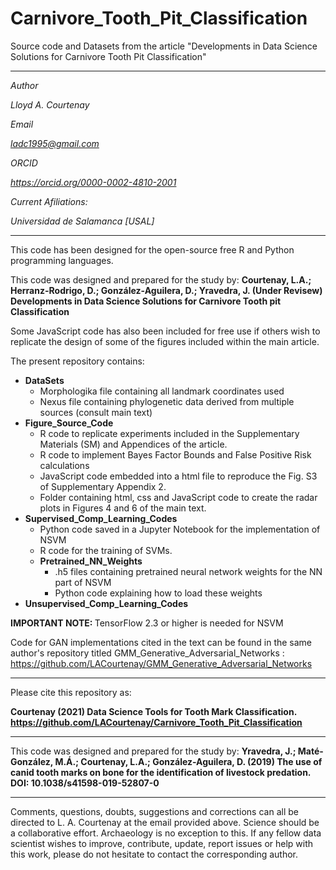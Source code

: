# Carnivore_Tooth_Pit_Classification
Source code and Datasets from the article "Developments in Data Science Solutions for Carnivore Tooth Pit Classification"

-----------------------------------------------------------------------------------------------------------------

<i>
Author

Lloyd A. Courtenay

Email

ladc1995@gmail.com

ORCID

https://orcid.org/0000-0002-4810-2001

Current Afiliations:

Universidad de Salamanca [USAL]

</i>

---------------------------------------------------------------------------------------------------

This code has been designed for the open-source free R and Python programming languages.

This code was designed and prepared for the study by:
<b> Courtenay, L.A.; Herranz-Rodrigo, D.; González-Aguilera, D.; Yravedra, J. (Under Revisew) Developments in Data Science Solutions for Carnivore Tooth pit Classification </b>

Some JavaScript code has also been included for free use if others wish to replicate the design of some of the figures included within the main article.

The present repository contains:

* <b> DataSets </b>
    * Morphologika file containing all landmark coordinates used
    * Nexus file containing phylogenetic data derived from multiple sources (consult main text)
* <b> Figure_Source_Code </b>
    * R code to replicate experiments included in the Supplementary Materials (SM) and Appendices of the article.
    * R code to implement Bayes Factor Bounds and False Positive Risk calculations
    * JavaScript code embedded into a html file to reproduce the Fig. S3 of Supplementary Appendix 2.
    * Folder containing html, css and JavaScript code to create the radar plots in Figures 4 and 6 of the main text.
* <b> Supervised_Comp_Learning_Codes </b>
    * Python code saved in a Jupyter Notebook for the implementation of NSVM
    * R code for the training of SVMs.
    * <b> Pretrained_NN_Weights </b>
        * .h5 files containing pretrained neural network weights for the NN part of NSVM
        * Python code explaining how to load these weights
* <b> Unsupervised_Comp_Learning_Codes </b>

<b> IMPORTANT NOTE: </b> TensorFlow 2.3 or higher is needed for NSVM

Code for GAN implementations cited in the text can be found in the same author's repository titled GMM_Generative_Adversarial_Networks : https://github.com/LACourtenay/GMM_Generative_Adversarial_Networks

--------------------------------------------------------

Please cite this repository as:

 <b> Courtenay (2021) Data Science Tools for Tooth Mark Classification. https://github.com/LACourtenay/Carnivore_Tooth_Pit_Classification
</b>

--------------------------------------------------------

This code was designed and prepared for the study by:
<b> Yravedra, J.; Maté-González, M.Á.; Courtenay, L.A.; González-Aguilera, D. (2019) The use of canid tooth marks on bone for the identification of livestock predation. DOI: 10.1038/s41598-019-52807-0 </b>

------------------------------------------------------------
Comments, questions, doubts, suggestions and corrections can all be directed to L. A. Courtenay at the email provided above.
Science should be a collaborative effort. Archaeology is no exception to this. If any fellow data
scientist wishes to improve, contribute, update, report issues or help with this work, please do not hesitate to contact the corresponding author.
